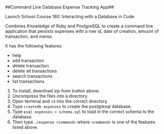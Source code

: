 ##Command Line Database Expense Tracking App##

Launch School Course 180: Interacting with a Database in Code

Combines Knowledge of Ruby and PostgreSQL to create a command line application that persists expenses with a row id, date of creation, amount of transaction, and memo. 

It has the following features:

- help
- add transaction
- delete transaction
- delete all transactions
- search transactions
- list transactions

1. To install, download zip from button above. 
2. Uncompress the files into a directory.
3. Open terminal and ```cd``` into the correct directory.
4. Type ```createdb expenses``` to create the postgresql database.
5. Type ```psql expenses < schema.sql``` to load in the correct schema to the database.
6. Then type ```./expense <command>``` where ```<command>``` is one of the features listed above.
